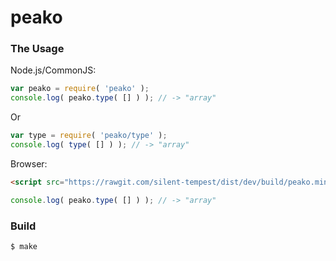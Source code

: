 # peako

### The Usage

Node.js/CommonJS:

```javascript
var peako = require( 'peako' );
console.log( peako.type( [] ) ); // -> "array"
```

Or

```javascript
var type = require( 'peako/type' );
console.log( type( [] ) ); // -> "array"
```

Browser:

```html
<script src="https://rawgit.com/silent-tempest/dist/dev/build/peako.min.js"></script>
```

```javascript
console.log( peako.type( [] ) ); // -> "array"
```

### Build

`$ make`
